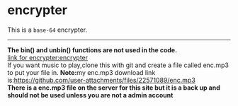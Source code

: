 # encrypter
This is a <code>base-64</code> encrypter.
<hr>
<b>The bin() and unbin() functions are not used in the code.</b><br>
<a href="encrypter.html">link for encrypter:encrypter </a><br>
If you want music to play,clone this with git and create a file called enc.mp3 to put your file in.
<b>Note:</b>my enc.mp3 download link is:<a href="https://github.com/user-attachments/files/22571089/enc.mp3">https://github.com/user-attachments/files/22571089/enc.mp3</a><br>
<b>There is a enc.mp3 file on the server for this site but it is a back up and should not be used unless you are not a admin account</b>
